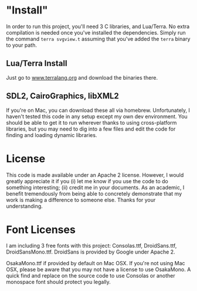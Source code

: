 

# "Install"

In order to run this project, you'll need 3 C libraries, and Lua/Terra.
No extra compilation is needed once you've installed the dependencies.  Simply run the command `terra svgview.t` assuming that you've added the `terra` binary to your path.

## Lua/Terra Install

Just go to www.terralang.org and download the binaries there.

## SDL2, CairoGraphics, libXML2

If you're on Mac, you can download these all via homebrew.  Unfortunately, I haven't tested this code in any setup except my own dev environment.  You should be able to get it to run wherever thanks to using cross-platform libraries, but you may need to dig into a few files and edit the code for finding and loading dynamic libraries.


# License

This code is made available under an Apache 2 license.  However, I would greatly appreciate it if you (i) let me know if you use the code to do something interesting; (ii) credit me in your documents.  As an academic, I  benefit tremendously from being able to concretely demonstrate that my work is making a difference to someone else.  Thanks for your understanding.

# Font Licenses

I am including 3 free fonts with this project: Consolas.ttf, DroidSans.ttf, DroidSansMono.ttf.  DroidSans is provided by Google under Apache 2.

OsakaMono.ttf if provided by default on Mac OSX.  If you're not using Mac OSX, please be aware that you may not have a license to use OsakaMono.  A quick find and replace on the source code to use Consolas or another monospace font should protect you legally.